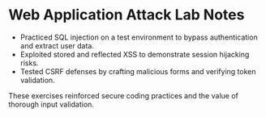 # Web Application Attack Lab Notes

- Practiced SQL injection on a test environment to bypass authentication and extract user data.
- Exploited stored and reflected XSS to demonstrate session hijacking risks.
- Tested CSRF defenses by crafting malicious forms and verifying token validation.

These exercises reinforced secure coding practices and the value of thorough input validation.
